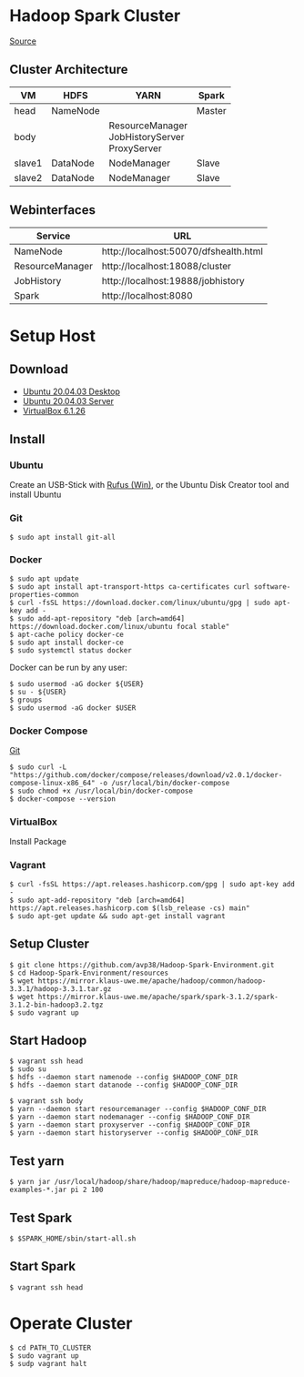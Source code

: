 # Hadoop Spark Cluster

[Source](https://web.njit.edu/~avp38/projects/multi_projects/hadoop_spark_environment.html)

## Cluster Architecture

|VM|HDFS|YARN|Spark|
|-|-|-|-|
|head|NameNode||Master|
|body||ResourceManager</br>JobHistoryServer</br>ProxyServer||
|slave1|DataNode|NodeManager|Slave|
|slave2|DataNode|NodeManager|Slave|

## Webinterfaces

|Service|URL|
|-|-|
|NameNode|http://localhost:50070/dfshealth.html|
|ResourceManager|http://localhost:18088/cluster|
|JobHistory|http://localhost:19888/jobhistory|
|Spark|http://localhost:8080|

# Setup Host

## Download

* [Ubuntu 20.04.03 Desktop](https://releases.ubuntu.com/20.04.3/ubuntu-20.04.3-desktop-amd64.iso?_ga=2.192166504.37755249.1634021994-306704312.1634021994)
* [Ubuntu 20.04.03 Server](https://releases.ubuntu.com/20.04.3/ubuntu-20.04.3-desktop-amd64.iso?_ga=2.192166504.37755249.1634021994-306704312.1634021994)
* [VirtualBox 6.1.26](https://download.virtualbox.org/virtualbox/6.1.26/virtualbox-6.1_6.1.26-145957~Ubuntu~eoan_amd64.deb)

## Install

### Ubuntu

Create an USB-Stick with [Rufus (Win)](https://rufus.ie/en/), or the Ubuntu Disk Creator tool and install Ubuntu

### Git

    $ sudo apt install git-all

### Docker

    $ sudo apt update
    $ sudo apt install apt-transport-https ca-certificates curl software-properties-common
    $ curl -fsSL https://download.docker.com/linux/ubuntu/gpg | sudo apt-key add -
    $ sudo add-apt-repository "deb [arch=amd64] https://download.docker.com/linux/ubuntu focal stable"
    $ apt-cache policy docker-ce
    $ sudo apt install docker-ce
    $ sudo systemctl status docker
    
Docker can be run by any user:  
    
    $ sudo usermod -aG docker ${USER}
    $ su - ${USER}
    $ groups
    $ sudo usermod -aG docker $USER
    
### Docker Compose

[Git](https://github.com/docker/compose/releases)

    $ sudo curl -L "https://github.com/docker/compose/releases/download/v2.0.1/docker-compose-linux-x86_64" -o /usr/local/bin/docker-compose
    $ sudo chmod +x /usr/local/bin/docker-compose
    $ docker-compose --version
    
### VirtualBox

Install Package
    
### Vagrant

    $ curl -fsSL https://apt.releases.hashicorp.com/gpg | sudo apt-key add -
    $ sudo apt-add-repository "deb [arch=amd64] https://apt.releases.hashicorp.com $(lsb_release -cs) main"
    $ sudo apt-get update && sudo apt-get install vagrant

## Setup Cluster

    $ git clone https://github.com/avp38/Hadoop-Spark-Environment.git
    $ cd Hadoop-Spark-Environment/resources
    $ wget https://mirror.klaus-uwe.me/apache/hadoop/common/hadoop-3.3.1/hadoop-3.3.1.tar.gz
    $ wget https://mirror.klaus-uwe.me/apache/spark/spark-3.1.2/spark-3.1.2-bin-hadoop3.2.tgz
    $ sudo vagrant up
 
## Start Hadoop
    
    $ vagrant ssh head
    $ sudo su
    $ hdfs --daemon start namenode --config $HADOOP_CONF_DIR
    $ hdfs --daemon start datanode --config $HADOOP_CONF_DIR
    
    $ vagrant ssh body
    $ yarn --daemon start resourcemanager --config $HADOOP_CONF_DIR 
    $ yarn --daemon start nodemanager --config $HADOOP_CONF_DIR 
    $ yarn --daemon start proxyserver --config $HADOOP_CONF_DIR
    $ yarn --daemon start historyserver --config $HADOOP_CONF_DIR

## Test yarn

    $ yarn jar /usr/local/hadoop/share/hadoop/mapreduce/hadoop-mapreduce-examples-*.jar pi 2 100
    
## Test Spark

    $ $SPARK_HOME/sbin/start-all.sh
    
## Start Spark

    $ vagrant ssh head
    
# Operate Cluster

    $ cd PATH_TO_CLUSTER
    $ sudo vagrant up
    $ sudp vagrant halt
